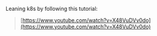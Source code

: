 Leaning k8s by following this tutorial:
> [https://www.youtube.com/watch?v=X48VuDVv0do](https://www.youtube.com/watch?v=X48VuDVv0do)
